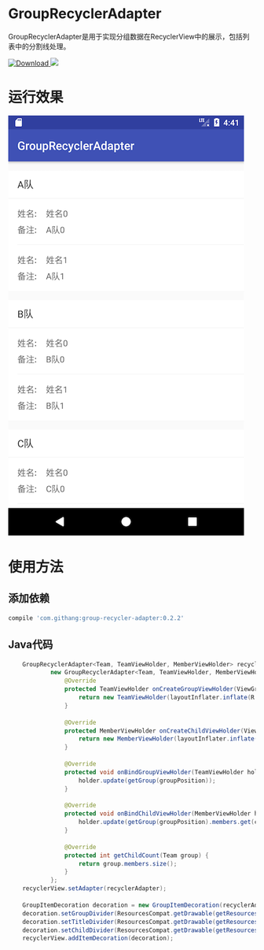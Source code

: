 GroupRecyclerAdapter
====

GroupRecyclerAdapter是用于实现分组数据在RecyclerView中的展示，包括列表中的分割线处理。

[ ![Download](https://api.bintray.com/packages/msdx/maven/GroupRecyclerAdapter/images/download.svg) ](https://bintray.com/msdx/maven/GroupRecyclerAdapter/_latestVersion)
<a href="http://www.methodscount.com/?lib=com.githang%3Agroup-recycler-adapter%3A0.1"><img src="https://img.shields.io/badge/Methods and size-95 | 25 KB-e91e63.svg"/></a>

# 运行效果
![运行截图](./images/1.png)

# 使用方法

## 添加依赖

```groovy
compile 'com.githang:group-recycler-adapter:0.2.2'
```

## Java代码

```java
    GroupRecyclerAdapter<Team, TeamViewHolder, MemberViewHolder> recyclerAdapter =
            new GroupRecyclerAdapter<Team, TeamViewHolder, MemberViewHolder>(teams) {
                @Override
                protected TeamViewHolder onCreateGroupViewHolder(ViewGroup parent) {
                    return new TeamViewHolder(layoutInflater.inflate(R.layout.item_team_title, parent, false));
                }

                @Override
                protected MemberViewHolder onCreateChildViewHolder(ViewGroup parent) {
                    return new MemberViewHolder(layoutInflater.inflate(R.layout.item_team_member, parent, false));
                }

                @Override
                protected void onBindGroupViewHolder(TeamViewHolder holder, int groupPosition) {
                    holder.update(getGroup(groupPosition));
                }

                @Override
                protected void onBindChildViewHolder(MemberViewHolder holder, int groupPosition, int childPosition) {
                    holder.update(getGroup(groupPosition).members.get(childPosition));
                }

                @Override
                protected int getChildCount(Team group) {
                    return group.members.size();
                }
            };
    recyclerView.setAdapter(recyclerAdapter);

    GroupItemDecoration decoration = new GroupItemDecoration(recyclerAdapter);
    decoration.setGroupDivider(ResourcesCompat.getDrawable(getResources(), R.drawable.divider_height_16_dp, null));
    decoration.setTitleDivider(ResourcesCompat.getDrawable(getResources(), R.drawable.divider_height_1_px, null));
    decoration.setChildDivider(ResourcesCompat.getDrawable(getResources(), R.drawable.divider_white_header, null));
    recyclerView.addItemDecoration(decoration);
```